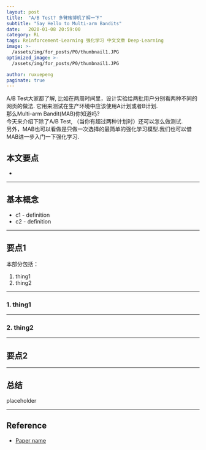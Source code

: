 ```yaml
---
layout: post
title:  "A/B Test? 多臂赌博机了解一下"
subtitle: "Say Hello to Multi-arm Bandits"
date:   2020-01-08 20:59:00
category: RL
tags: Reinforcement-Learning 强化学习 中文文章 Deep-Learning
image: >-
  /assets/img/for_posts/P0/thumbnail1.JPG
optimized_image: >-
  /assets/img/for_posts/P0/thumbnail1.JPG

author: ruxuepeng
paginate: true
---
```


A/B Test大家都了解, 比如在两周时间里，设计实验给两批用户分别看两种不同的网页的做法. 它用来测试在生产环境中应该使用A计划或者B计划.  
那么Multi-arm Bandit(MAB)你知道吗?  
今天来介绍下除了A/B Test, （当你有超过两种计划时）还可以怎么做测试.  
另外，MAB也可以看做是只做一次选择的最简单的强化学习模型.我们也可以借MAB进一步入门一下强化学习.    

## 本文要点

*  

---

## 基本概念
* c1 - definition
* c2 - definition  

---

## 要点1
本部分包括：
1. thing1
2. thing2

---
### 1. thing1  

---
### 2. thing2  

---
## 要点2

---

## 总结
placeholder

---
## Reference
* [Paper name](url)
